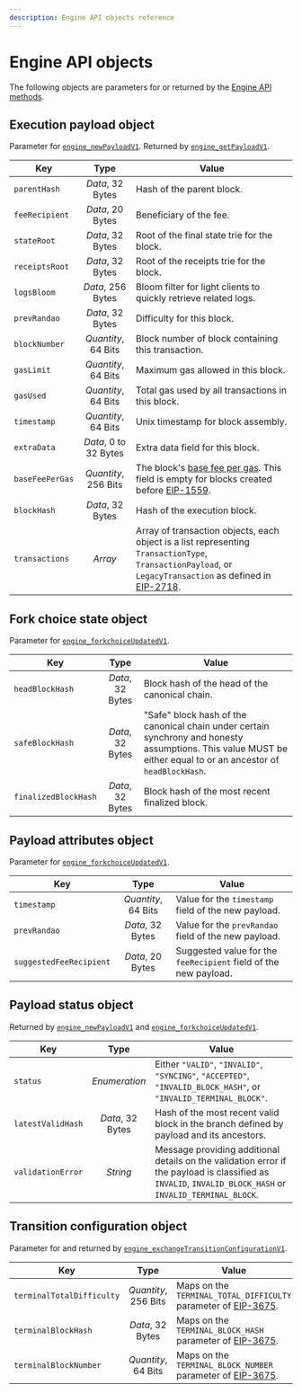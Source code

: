 ```yaml
---
description: Engine API objects reference
---
```


# Engine API objects

The following objects are parameters for or returned by the [Engine API methods](Engine-API-Methods.md).

## Execution payload object

Parameter for [`engine_newPayloadV1`](Engine-API-Methods.md#engine_newpayloadv1).
Returned by [`engine_getPayloadV1`](Engine-API-Methods.md#engine_getpayloadv1).

| Key | Type | Value |
|-----|:----:|-------|
| `parentHash`    | *Data*, 32 Bytes      | Hash of the parent block.                                        |
| `feeRecipient`  | *Data*, 20 Bytes      | Beneficiary of the fee.                                          |
| `stateRoot`     | *Data*, 32 Bytes      | Root of the final state trie for the block.                      |
| `receiptsRoot`  | *Data*, 32 Bytes      | Root of the receipts trie for the block.                         |
| `logsBloom`     | *Data*, 256 Bytes     | Bloom filter for light clients to quickly retrieve related logs. |
| `prevRandao`    | *Data*, 32 Bytes      | Difficulty for this block.                                       |
| `blockNumber`   | *Quantity*, 64 Bits   | Block number of block containing this transaction.               |
| `gasLimit`      | *Quantity*, 64 Bits   | Maximum gas allowed in this block.                               |
| `gasUsed`       | *Quantity*, 64 Bits   | Total gas used by all transactions in this block.                |
| `timestamp`     | *Quantity*, 64 Bits   | Unix timestamp for block assembly.                               |
| `extraData`     | *Data*, 0 to 32 Bytes | Extra data field for this block.                                 |
| `baseFeePerGas` | *Quantity*, 256 Bits  | The block's [base fee per gas](../Concepts/Transactions/Transaction-Types.md#eip1559-transactions). This field is empty for blocks created before [EIP-1559](https://github.com/ethereum/EIPs/blob/2d8a95e14e56de27c5465d93747b0006bd8ac47f/EIPS/eip-1559.md). |
| `blockHash`     | *Data*, 32 Bytes      | Hash of the execution block.                                     |
| `transactions`  | *Array*               | Array of transaction objects, each object is a list representing `TransactionType`, `TransactionPayload`, or `LegacyTransaction` as defined in [EIP-2718](https://eips.ethereum.org/EIPS/eip-2718). |

## Fork choice state object

Parameter for [`engine_forkchoiceUpdatedV1`](Engine-API-Methods.md#engine_forkchoiceupdatedv1).

| Key | Type | Value |
|-----|:----:|-------|
| `headBlockHash`      | *Data*, 32 Bytes | Block hash of the head of the canonical chain. |
| `safeBlockHash`      | *Data*, 32 Bytes | "Safe" block hash of the canonical chain under certain synchrony and honesty assumptions. This value MUST be either equal to or an ancestor of `headBlockHash`. |
| `finalizedBlockHash` | *Data*, 32 Bytes | Block hash of the most recent finalized block. |

## Payload attributes object

Parameter for [`engine_forkchoiceUpdatedV1`](Engine-API-Methods.md#engine_forkchoiceupdatedv1).

| Key | Type | Value |
|-----|:----:|-------|
| `timestamp`             | *Quantity*, 64 Bits | Value for the `timestamp` field of the new payload.              |
| `prevRandao`            | *Data*, 32 Bytes    | Value for the `prevRandao` field of the new payload.             |
| `suggestedFeeRecipient` | *Data*, 20 Bytes     | Suggested value for the `feeRecipient` field of the new payload.|

## Payload status object

Returned by [`engine_newPayloadV1`](Engine-API-Methods.md#engine_newpayloadv1) and [`engine_forkchoiceUpdatedV1`](Engine-API-Methods.md#engine_forkchoiceupdatedv1).

| Key | Type | Value |
|-----|:----:|-------|
| `status`          | *Enumeration*    | Either `"VALID"`, `"INVALID"`, `"SYNCING"`, `"ACCEPTED"`, `"INVALID_BLOCK_HASH"`, or `"INVALID_TERMINAL_BLOCK"`. |
| `latestValidHash` | *Data*, 32 Bytes | Hash of the most recent valid block in the branch defined by payload and its ancestors. |
| `validationError` | *String*         | Message providing additional details on the validation error if the payload is classified as `INVALID`, `INVALID_BLOCK_HASH` or `INVALID_TERMINAL_BLOCK`. |

## Transition configuration object

Parameter for and returned by [`engine_exchangeTransitionConfigurationV1`](Engine-API-Methods.md#engine_exchangetransitionconfigurationv1).

| Key | Type | Value |
|-----|:----:|-------|
| `terminalTotalDifficulty` | *Quantity*, 256 Bits | Maps on the `TERMINAL_TOTAL_DIFFICULTY` parameter of [EIP-3675](https://eips.ethereum.org/EIPS/eip-3675#client-software-configuration). |
| `terminalBlockHash`       | *Data*, 32 Bytes     | Maps on the `TERMINAL_BLOCK_HASH` parameter of [EIP-3675](https://eips.ethereum.org/EIPS/eip-3675#client-software-configuration). |
| `terminalBlockNumber`     | *Quantity*, 64 Bits  | Maps on the `TERMINAL_BLOCK_NUMBER` parameter of [EIP-3675](https://eips.ethereum.org/EIPS/eip-3675#client-software-configuration). |
